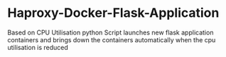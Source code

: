 # Haproxy-Docker-Flask-Application
Based on CPU Utilisation python Script launches new flask application containers and brings down the containers automatically when the cpu utilisation is reduced 
